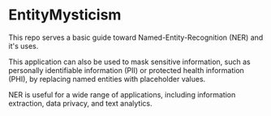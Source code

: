# EntityMysticism

This repo serves a basic guide toward Named-Entity-Recognition (NER) and it's uses.

This application can also be used to mask sensitive information, such as personally identifiable information (PII) or protected health information (PHI), by replacing named entities with placeholder values.

NER is useful for a wide range of applications, including information extraction, data privacy, and text analytics.